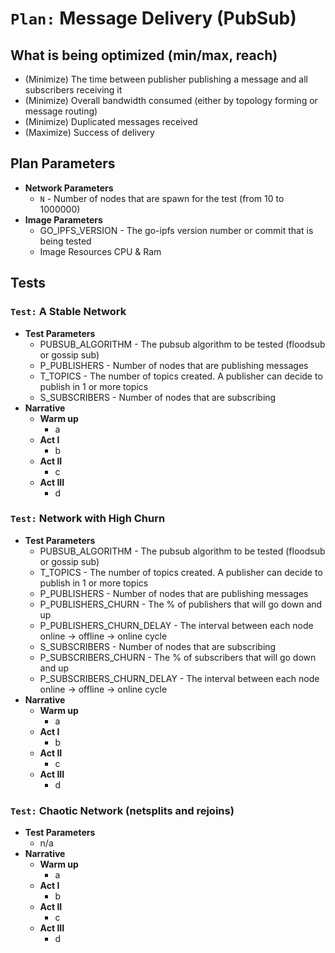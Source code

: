 # `Plan:` Message Delivery (PubSub)

## What is being optimized (min/max, reach)

- (Minimize) The time between publisher publishing a message and all subscribers receiving it
- (Minimize) Overall bandwidth consumed (either by topology forming or message routing)
- (Minimize) Duplicated messages received
- (Maximize) Success of delivery

## Plan Parameters

- **Network Parameters**
  - `N` - Number of nodes that are spawn for the test (from 10 to 1000000)
- **Image Parameters**
  - GO_IPFS_VERSION - The go-ipfs version number or commit that is being tested
  - Image Resources CPU & Ram

## Tests

### `Test:` A Stable Network

- **Test Parameters**
  - PUBSUB_ALGORITHM - The pubsub algorithm to be tested (floodsub or gossip sub)
  - P_PUBLISHERS - Number of nodes that are publishing messages
  - T_TOPICS - The number of topics created. A publisher can decide to publish in 1 or more topics
  - S_SUBSCRIBERS - Number of nodes that are subscribing 
- **Narrative**
  - **Warm up**
    - a
  - **Act I**
    - b
  - **Act II**
    - c
  - **Act III**
    - d

### `Test:` Network with High Churn

- **Test Parameters**
  - PUBSUB_ALGORITHM - The pubsub algorithm to be tested (floodsub or gossip sub)
  - T_TOPICS - The number of topics created. A publisher can decide to publish in 1 or more topics
  - P_PUBLISHERS - Number of nodes that are publishing messages
  - P_PUBLISHERS_CHURN - The % of publishers that will go down and up
  - P_PUBLISHERS_CHURN_DELAY - The interval between each node online -> offline -> online cycle
  - S_SUBSCRIBERS - Number of nodes that are subscribing 
  - P_SUBSCRIBERS_CHURN - The % of subscribers that will go down and up
  - P_SUBSCRIBERS_CHURN_DELAY - The interval between each node online -> offline -> online cycle
- **Narrative**
  - **Warm up**
    - a
  - **Act I**
    - b
  - **Act II**
    - c
  - **Act III**
    - d


### `Test:` Chaotic Network (netsplits and rejoins)

- **Test Parameters**
  - n/a
- **Narrative**
  - **Warm up**
    - a
  - **Act I**
    - b
  - **Act II**
    - c
  - **Act III**
    - d
